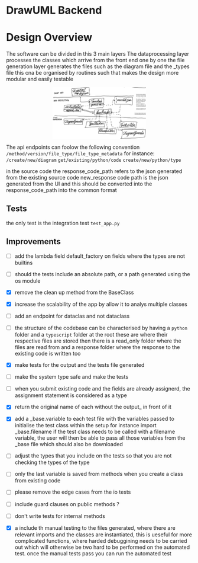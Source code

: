# DrawUML Backend

# Design Overview

The software can be divided in this 3 main layers
The dataprocessing layer processes the classes which arrive from the front end one by one
the file generation layer generates the files such as the diagram file and the _types file
this cna be organised by routines such that makes the design more modular and easily testable


<div style="display: flex; justify-content: center; align-items: center; width: 100%;">
  <img src="/software_architecture.jpg" alt="draw uml schema" srcset="" style="width: 50%;">
</div>

The api endpoints can foolow the following convention
``/method/version/file_type/file_type_metadata``
for instance:
``/create/new/diagram``
``get/existing/python/code``
``create/new/python/type``

in the source code the response_code_path refers to the json generated from the existing source code
new_response code path is the json generated from the UI and this should be converted into the
response_code_path into the common format  

## Tests
the only test is the integration test `test_app.py`

## Improvements

- [ ] add the lambda field default_factory on fields where the types are not builtins
- [ ] should the tests include an absolute path, or a path generated using the os module
- [x] remove the clean up method from the BaseClass
- [x] increase the scalability of the app by allow it to analys multiple classes
- [ ] add an endpoint for dataclas and not dataclass
- [ ] the structure of the codebase can be characterised by having a `python` folder and a `typescript` folder at the root
      these are where their respective files are stored
      then there is a read_only folder where the files are read from
      and a response folder where the response to the existing code is written too
- [x] make tests for the output and the tests file generated
- [ ] make the system type safe and make the tests
- [ ] when you submit existing code and the fields are already assignerd, the assignment statement is considered as a type
- [x] return the original name of each without the output_ in front of it
- [x] add a _base.variable to each test file with the variables passed to initialise the test class within the setup
for instance import _base.filename if the test class needs to be called with a filename variable, the user will then be able to pass all those variables from the _base file which should also be downloaded
- [ ] adjust the types that you include on the tests so that you are not checking the types of the type
- [ ] only the last variable is saved from methods when you create a class from existing code
- [ ] please remove the edge cases from the io tests
- [ ] include guard clauses on public methods ?
- [ ] don't write tests for internal methods
- [x] a include th manual testing to the files generated, where there are relevant imports and the classes are instantiated, this is ueseful for more complicated functions, where harded debuggining needs to be carried out which will otherwise be two hard to be performed on the automated test. once the manual tests pass you can run the automated test

